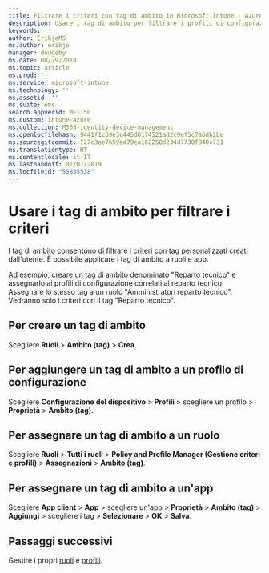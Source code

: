 ```yaml
---
title: Filtrare i criteri con tag di ambito in Microsoft Intune - Azure | Microsoft Docs
description: Usare i tag di ambito per filtrare i profili di configurazione in base a ruoli specifici.
keywords: ''
author: ErikjeMS
ms.author: erikje
manager: dougeby
ms.date: 08/29/2018
ms.topic: article
ms.prod: ''
ms.service: microsoft-intune
ms.technology: ''
ms.assetid: ''
ms.suite: ems
search.appverid: MET150
ms.custom: intune-azure
ms.collection: M365-identity-device-management
ms.openlocfilehash: 9441f1c69e3d445d6174521ad2c9ef5c7a6db2be
ms.sourcegitcommit: 727c3ae7659ad79ea162250d234d7730f840c731
ms.translationtype: HT
ms.contentlocale: it-IT
ms.lasthandoff: 02/07/2019
ms.locfileid: "55835538"
---
```

# <a name="use-scope-tags-to-filter-policies"></a>Usare i tag di ambito per filtrare i criteri

I tag di ambito consentono di filtrare i criteri con tag personalizzati creati dall'utente. È possibile applicare i tag di ambito a ruoli e app.

Ad esempio, creare un tag di ambito denominato "Reparto tecnico" e assegnarlo ai profili di configurazione correlati al reparto tecnico. Assegnare lo stesso tag a un ruolo "Amministratori reparto tecnico". Vedranno solo i criteri con il tag "Reparto tecnico".

## <a name="to-create-a-scope-tag"></a>Per creare un tag di ambito

Scegliere **Ruoli** > **Ambito (tag)** > **Crea**.

## <a name="to-add-a-scope-tag-to-a-configuration-profile"></a>Per aggiungere un tag di ambito a un profilo di configurazione

Scegliere **Configurazione del dispositivo** > **Profili** > scegliere un profilo > **Proprietà** > **Ambito (tag)**.

## <a name="to-assign-a-scope-tag-to-a-role"></a>Per assegnare un tag di ambito a un ruolo

Scegliere **Ruoli** > **Tutti i ruoli** > **Policy and Profile Manager (Gestione criteri e profili)** > **Assegnazioni**  >  **Ambito (tag)**.

## <a name="to-assign-a-scope-tag-to-an-app"></a>Per assegnare un tag di ambito a un'app

Scegliere **App client** > **App** > scegliere un'app > **Proprietà** > **Ambito (tag)** > **Aggiungi** > scegliere i tag > **Selezionare** > **OK** > **Salva**.


## <a name="next-steps"></a>Passaggi successivi

Gestire i propri [ruoli](role-based-access-control.md) e [profili](device-profile-assign.md).

